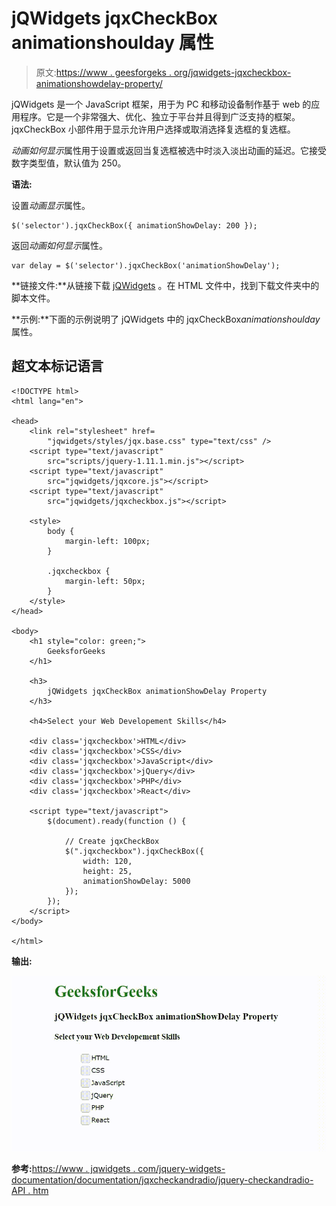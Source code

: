 # jQWidgets jqxCheckBox animationshoulday 属性

> 原文:[https://www . geesforgeks . org/jqwidgets-jqxcheckbox-animationshowdelay-property/](https://www.geeksforgeeks.org/jqwidgets-jqxcheckbox-animationshowdelay-property/)

jQWidgets 是一个 JavaScript 框架，用于为 PC 和移动设备制作基于 web 的应用程序。它是一个非常强大、优化、独立于平台并且得到广泛支持的框架。jqxCheckBox 小部件用于显示允许用户选择或取消选择复选框的复选框。

*动画如何显示*属性用于设置或返回当复选框被选中时淡入淡出动画的延迟。它接受数字类型值，默认值为 250。

**语法:**

设置*动画显示*属性。

```
$('selector').jqxCheckBox({ animationShowDelay: 200 });
```

返回*动画如何显示*属性。

```
var delay = $('selector').jqxCheckBox('animationShowDelay'); 
```

**链接文件:**从链接下载 [jQWidgets](https://www.jqwidgets.com/download/) 。在 HTML 文件中，找到下载文件夹中的脚本文件。

> <link rel="”stylesheet”" href="”jqwidgets/styles/jqx.base.css”" type="”text/css”">

**示例:**下面的示例说明了 jQWidgets 中的 jqxCheckBox*animationshoulday*属性。

## 超文本标记语言

```
<!DOCTYPE html>
<html lang="en">

<head>
    <link rel="stylesheet" href=
        "jqwidgets/styles/jqx.base.css" type="text/css" />
    <script type="text/javascript" 
        src="scripts/jquery-1.11.1.min.js"></script>
    <script type="text/javascript" 
        src="jqwidgets/jqxcore.js"></script>
    <script type="text/javascript" 
        src="jqwidgets/jqxcheckbox.js"></script>

    <style>
        body {
            margin-left: 100px;
        }

        .jqxcheckbox {
            margin-left: 50px;
        }
    </style>
</head>

<body>
    <h1 style="color: green;">
        GeeksforGeeks
    </h1>

    <h3>
        jQWidgets jqxCheckBox animationShowDelay Property
    </h3>

    <h4>Select your Web Developement Skills</h4>

    <div class='jqxcheckbox'>HTML</div>
    <div class='jqxcheckbox'>CSS</div>
    <div class='jqxcheckbox'>JavaScript</div>
    <div class='jqxcheckbox'>jQuery</div>
    <div class='jqxcheckbox'>PHP</div>
    <div class='jqxcheckbox'>React</div>

    <script type="text/javascript">
        $(document).ready(function () {

            // Create jqxCheckBox
            $(".jqxcheckbox").jqxCheckBox({
                width: 120,
                height: 25,
                animationShowDelay: 5000
            });
        });
    </script>
</body>

</html>
```

**输出:**

![](img/64e518fb9975b01c25d44540832cbddc.png)

**参考:**[https://www . jqwidgets . com/jquery-widgets-documentation/documentation/jqxcheckandradio/jquery-checkandradio-API . htm](https://www.jqwidgets.com/jquery-widgets-documentation/documentation/jqxcheckandradio/jquery-checkandradio-api.htm)